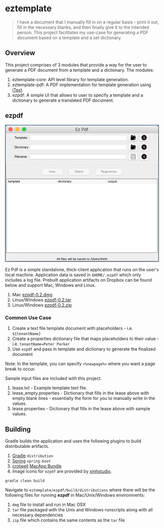 # eztemplate

>I have a document that I manually fill in on a regular basis - print it out, fill in the necessary blanks, and then finally give it to the intended person. This project facilitates my use-case for generating a PDF document based on a template and a set dictionary.

## Overview
This project comprises of 3 modules that provide a way for the user to generate a PDF document from a template and a dictionary. The modules:

1. eztemplate-core: API level library for template generation.
2. eztemplate-pdf: A PDF implementation for template generation using [iText](http://itextsupport.com/apidocs/itext7/latest/).
3. ezpdf: A simple UI that allows to user to specify a template and a dictionary to generate a translated PDF document.

## ezpdf

![alt text](ezpdf/ezpdf_screenshot.png "Ez Pdf")

Ez Pdf is a simple standalone, thick-client application that runs on the user's local machine. Application data is saved in `$HOME/.ezpdf` which only includes a log file. Prebuilt application artifacts on Dropbox can be found below and support Mac, Windows and Linux.

1. Mac [ezpdf-0.2.dmg](https://www.dropbox.com/s/4ls0mlzlsqf88hl/ezpdf-0.2.dmg?dl=0)
2. Linux/Windows [ezpdf-0.2.tar](https://www.dropbox.com/s/5tq868hkzur78zk/ezpdf-0.2.tar?dl=0)
3. Linux/Windows [ezpdf-0.2.zip](https://www.dropbox.com/s/wfef01lzpi52711/ezpdf-0.2.zip?dl=0)

### Common Use Case

1. Create a text file template document with placeholders - i.e. `${tenantName}`
2. Create a properties dictionary file that maps placeholders to their value - i.e. `tenantName=Peter Parker`
3. Use `ezpdf` and pass in template and dictionary to generate the finalized document

Note: In the template, you can specify `<%newpage%>` where you want a page break to occur.

Sample input files are included with this project.

1. lease.txt - Example template text file.
2. lease_empty.properties - Dictionary that fills in the lease above with empty blank lines - essentially the form for you to manually write in the values.
3. lease.properties - Dictionary that fills in the lease above with sample values.

## Building
Gradle builds the application and uses the following plugins to build distributable artifacts.

1. [Gradle](https://docs.gradle.org/current/userguide/distribution_plugin.html) `distribution`
2. [Spring](https://docs.spring.io/spring-boot/docs/current/reference/html/build-tool-plugins-gradle-plugin.html) `spring-boot`
3. [crotwell](https://github.com/crotwell) [MacApp Bundle](https://github.com/crotwell/gradle-macappbundle)
4. Image icons for `ezpdf` are provided by [xinhstudio](https://www.iconfinder.com/xinhstudio).

```
gradle clean build
```

Navigate to `eztemplate/ezpdf/build/distributions` where there will be the following files for running **ezpdf** in Mac/Unix/Windows environments:

1. `dmg` file to install and run in Mac OSX
2. `tar` file packaged with the Unix and Windows runscripts along with all necessary dependencies
3. `zip` file which contains the same contents as the `tar` file
